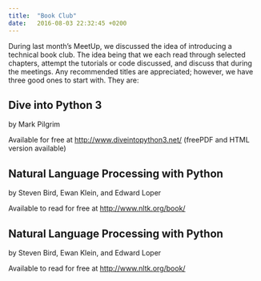 ```yaml
---
title:  "Book Club"
date:   2016-08-03 22:32:45 +0200
---
```

<p>During last month’s MeetUp, we discussed the idea of introducing a technical book club. The idea being that we each read through selected chapters, attempt the tutorials or code discussed, and discuss that during the meetings. Any recommended titles are appreciated; however, we have three good ones to start with. They are:</p>

<h2>Dive into Python 3</h2> by Mark Pilgrim

<p>Available for free at <a href="http://www.diveintopython3.net/"> http://www.diveintopython3.net/</a> (freePDF and HTML version available)</p>

<h2>Natural Language Processing with Python</h2>

by Steven Bird, Ewan Klein, and Edward Loper

<p>Available to read for free at <a href="http://www.nltk.org/book/">http://www.nltk.org/book/</a> </p>

<h2>Natural Language Processing with Python</h2>

by Steven Bird, Ewan Klein, and Edward Loper

<p>Available to read for free at <a href="http://www.nltk.org/book/">http://www.nltk.org/book/</a></p>
